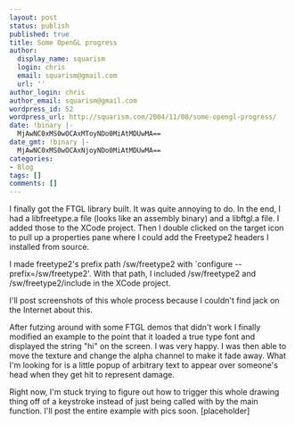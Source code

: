 ```yaml
---
layout: post
status: publish
published: true
title: Some OpenGL progress
author:
  display_name: squarism
  login: chris
  email: squarism@gmail.com
  url: ''
author_login: chris
author_email: squarism@gmail.com
wordpress_id: 52
wordpress_url: http://squarism.com/2004/11/08/some-opengl-progress/
date: !binary |-
  MjAwNC0xMS0wOCAxMToyNDo0MiAtMDUwMA==
date_gmt: !binary |-
  MjAwNC0xMS0wOCAxNjoyNDo0MiAtMDUwMA==
categories:
- Blog
tags: []
comments: []
---
```

I finally got the FTGL library built.  It was quite annoying to do.  In the end, I had a libfreetype.a file (looks like an assembly binary) and a libftgl.a file.  I added those to the XCode project.  Then I double clicked on the target icon to pull up a properties pane where I could add the Freetype2 headers I installed from source.

I made freetype2's prefix path /sw/freetype2 with `configure --prefix=/sw/freetype2'.  With that path, I included /sw/freetype2 and /sw/freetype2/include in the XCode project.

I'll post screenshots of this whole process because I couldn't find jack on the Internet about this.

After futzing around with some FTGL demos that didn't work I finally modified an example to the point that it loaded a true type font and displayed the string "hi" on the screen.  I was very happy.  I was then able to move the texture and change the alpha channel to make it fade away.  What I'm looking for is a little popup of arbitrary text to appear over someone's head when they get hit to represent damage.

Right now, I'm stuck trying to figure out how to trigger this whole drawing thing off of a keystroke instead of just being called with by the main function.  I'll post the entire example with pics soon.  [placeholder]
